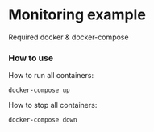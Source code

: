 # Monitoring example

Required docker & docker-compose

### How to use


How to run all containers:

`docker-compose up`

How to stop all containers:

`docker-compose down`